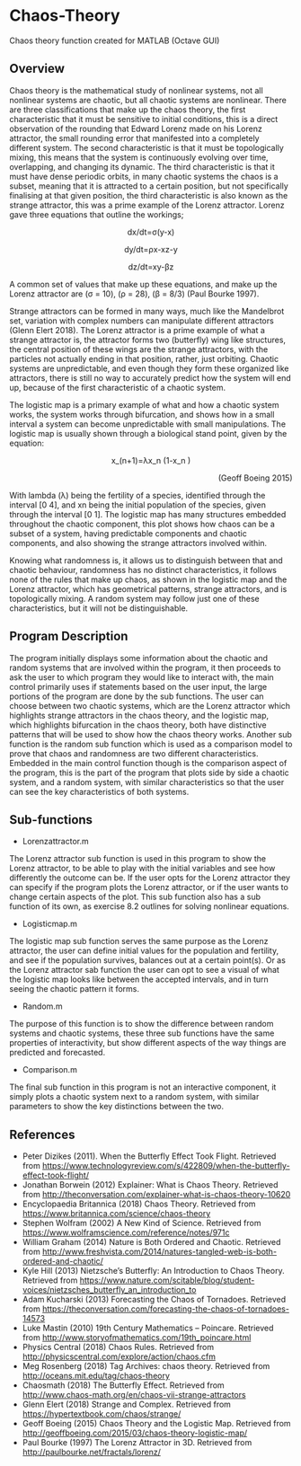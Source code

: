 # Chaos-Theory
Chaos theory function created for MATLAB (Octave GUI) 

## Overview

Chaos theory is the mathematical study of nonlinear systems, not all nonlinear systems are chaotic, but all chaotic systems are nonlinear. There are three classifications that make up the chaos theory, the first characteristic that it must be sensitive to initial conditions, this is a direct observation of the rounding that Edward Lorenz made on his Lorenz attractor, the small rounding error that manifested into a completely different system. The second characteristic is that it must be topologically mixing, this means that the system is continuously evolving over time, overlapping, and changing its dynamic. The third characteristic is that it must have dense periodic orbits, in many chaotic systems the chaos is a subset, meaning that it is attracted to a certain position, but not specifically finalising at that given position, the third characteristic is also known as the strange attractor, this was a prime example of the Lorenz attractor. Lorenz gave three equations that outline the workings;

<p align="center">
  dx/dt=σ(y-x)
</p> 
<p align="center">
  dy/dt=ρx-xz-y
</p>
<p align="center">
  dz/dt=xy-βz
</p> 

A common set of values that make up these equations, and make up the Lorenz attractor are (σ = 10), (ρ = 28), (β = 8/3) (Paul Bourke 1997).

Strange attractors can be formed in many ways, much like the Mandelbrot set, variation with complex numbers can manipulate different attractors (Glenn Elert 2018). The Lorenz attractor is a prime example of what a strange attractor is, the attractor forms two (butterfly) wing like structures, the central position of these wings are the strange attractors, with the particles not actually ending in that position, rather, just orbiting. Chaotic systems are unpredictable, and even though they form these organized like attractors, there is still no way to accurately predict how the system will end up, because of the first characteristic of a chaotic system. 

The logistic map is a primary example of what and how a chaotic system works, the system works through bifurcation, and shows how in a small interval a system can become unpredictable with small manipulations. The logistic map is usually shown through a biological stand point, given by the equation:

<p align="center">
x_(n+1)=λx_n (1-x_n )
</p>
<p align="right">
(Geoff Boeing 2015)
</p> 

With lambda (λ) being the fertility of a species, identified through the interval [0 4], and xn being the initial population of the species, given through the interval [0 1]. The logistic map has many structures embedded throughout the chaotic component, this plot shows how chaos can be a subset of a system, having predictable components and chaotic components, and also showing the strange attractors involved within. 

Knowing what randomness is, it allows us to distinguish between that and chaotic behaviour, randomness has no distinct characteristics, it follows none of the rules that make up chaos, as shown in the logistic map and the Lorenz attractor, which has geometrical patterns, strange attractors, and is topologically mixing. A random system may follow just one of these characteristics, but it will not be distinguishable. 

## Program Description

The program initially displays some information about the chaotic and random systems that are involved within the program, it then proceeds to ask the user to which program they would like to interact with, the main control primarily uses if statements based on the user input, the large portions of the program are done by the sub functions. The user can choose between two chaotic systems, which are the Lorenz attractor which highlights strange attractors in the chaos theory, and the logistic map, which highlights bifurcation in the chaos theory, both have distinctive patterns that will be used to show how the chaos theory works. Another sub function is the random sub function which is used as a comparison model to prove that chaos and randomness are two different characteristics. Embedded in the main control function though is the comparison aspect of the program, this is the part of the program that plots side by side a chaotic system, and a random system, with similar characteristics so that the user can see the key characteristics of both systems.

## Sub-functions

- Lorenzattractor.m

The Lorenz attractor sub function is used in this program to show the Lorenz attractor, to be able to play with the initial variables and see how differently the outcome can be. If the user opts for the Lorenz attractor they can specify if the program plots the Lorenz attractor, or if the user wants to change certain aspects of the plot. This sub function also has a sub function of its own, as exercise 8.2 outlines for solving nonlinear equations.

- Logisticmap.m

The logistic map sub function serves the same purpose as the Lorenz attractor, the user can define initial values for the population and fertility, and see if the population survives, balances out at a certain point(s). Or as the Lorenz attractor sab function the user can opt to see a visual of what the logistic map looks like between the accepted intervals, and in turn seeing the chaotic pattern it forms.

- Random.m

The purpose of this function is to show the difference between random systems and chaotic systems, these three sub functions have the same properties of interactivity, but show different aspects of the way things are predicted and forecasted. 

- Comparison.m

The final sub function in this program is not an interactive component, it simply plots a chaotic system next to a random system, with similar parameters to show the key distinctions between the two.

## References

- Peter Dizikes (2011). When the Butterfly Effect Took Flight. Retrieved from https://www.technologyreview.com/s/422809/when-the-butterfly-effect-took-flight/
- Jonathan Borwein (2012) Explainer: What is Chaos Theory. Retrieved from http://theconversation.com/explainer-what-is-chaos-theory-10620
- Encyclopaedia Britannica (2018) Chaos Theory. Retrieved from https://www.britannica.com/science/chaos-theory
- Stephen Wolfram (2002) A New Kind of Science. Retrieved from https://www.wolframscience.com/reference/notes/971c
- William Graham (2014) Nature is Both Ordered and Chaotic. Retrieved from http://www.freshvista.com/2014/natures-tangled-web-is-both-ordered-and-chaotic/
- Kyle Hill (2013) Nietzsche’s Butterfly: An Introduction to Chaos Theory. Retrieved from https://www.nature.com/scitable/blog/student-voices/nietzsches_butterfly_an_introduction_to
- Adam Kucharski (2013) Forecasting the Chaos of Tornadoes. Retrieved from https://theconversation.com/forecasting-the-chaos-of-tornadoes-14573
- Luke Mastin (2010) 19th Century Mathematics – Poincare. Retrieved from http://www.storyofmathematics.com/19th_poincare.html
- Physics Central (2018) Chaos Rules. Retrieved from http://physicscentral.com/explore/action/chaos.cfm
- Meg Rosenberg (2018) Tag Archives: chaos theory. Retrieved from http://oceans.mit.edu/tag/chaos-theory
- Chaosmath (2018) The Butterfly Effect. Retrieved from http://www.chaos-math.org/en/chaos-vii-strange-attractors
- Glenn Elert (2018) Strange and Complex. Retrieved from https://hypertextbook.com/chaos/strange/
- Geoff Boeing (2015) Chaos Theory and the Logistic Map. Retrieved from http://geoffboeing.com/2015/03/chaos-theory-logistic-map/
- Paul Bourke (1997) The Lorenz Attractor in 3D. Retrieved from http://paulbourke.net/fractals/lorenz/



